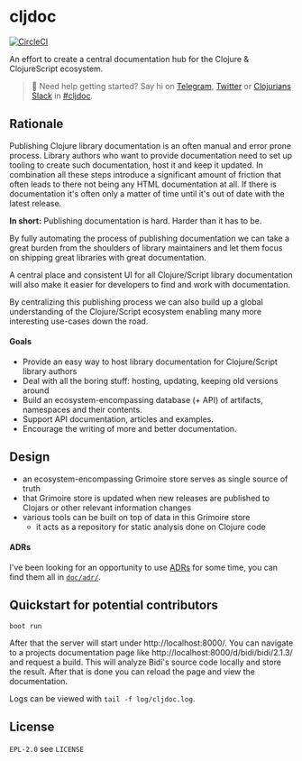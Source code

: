 # cljdoc

[![CircleCI](https://circleci.com/gh/martinklepsch/cljdoc.svg?style=svg)](https://circleci.com/gh/martinklepsch/cljdoc)

An effort to create a central documentation hub for the Clojure & ClojureScript ecosystem.

> :wave: Need help getting started? Say hi on [Telegram](https://telegram.me/martinklepsch), [Twitter](https://twitter.com/martinklepsch) or [Clojurians Slack](http://clojurians.net/) in [#cljdoc](https://clojurians.slack.com/messages/C8V0BQ0M6/).

## Rationale

Publishing Clojure library documentation is an often manual and error
prone process. Library authors who want to provide documentation need
to set up tooling to create such documentation, host it and keep it
updated. In combination all these steps introduce a significant amount
of friction that often leads to there not being any HTML documentation
at all. If there is documentation it's often only a matter of time until
it's out of date with the latest release.

**In short:** Publishing documentation is hard. Harder than it has to be.

By fully automating the process of publishing documentation we can take
a great burden from the shoulders of library maintainers and let them focus
on shipping great libraries with great documentation.

A central place and consistent UI for all Clojure/Script library
documentation will also make it easier for developers to find and work
with documentation.

By centralizing this publishing process we can also build up a global
understanding of the Clojure/Script ecosystem enabling many more
interesting use-cases down the road.

#### Goals

- Provide an easy way to host library documentation for Clojure/Script library authors
- Deal with all the boring stuff: hosting, updating, keeping old versions around
- Build an ecosystem-encompassing database (+ API) of artifacts, namespaces and their contents.
- Support API documentation, articles and examples.
- Encourage the writing of more and better documentation.

## Design

- an ecosystem-encompassing Grimoire store serves as single source of truth
- that Grimoire store is updated when new releases are published to Clojars or other relevant information changes
- various tools can be built on top of data in this Grimoire store
  - it acts as a repository for static analysis done on Clojure code

#### ADRs

I've been looking for an opportunity to use [ADRs](http://thinkrelevance.com/blog/2011/11/15/documenting-architecture-decisions) for some time, you can find them all in [`doc/adr/`](https://github.com/martinklepsch/cljdoc/tree/master/doc/adr).

## Quickstart for potential contributors

```
boot run
```

After that the server will start under http://localhost:8000/. You can
navigate to a projects documentation page like
http://localhost:8000/d/bidi/bidi/2.1.3/ and request a build. This
will analyze Bidi's source code locally and store the result. After
that is done you can reload the page and view the documentation.

Logs can be viewed with `tail -f log/cljdoc.log`.

## License

`EPL-2.0` see `LICENSE`

